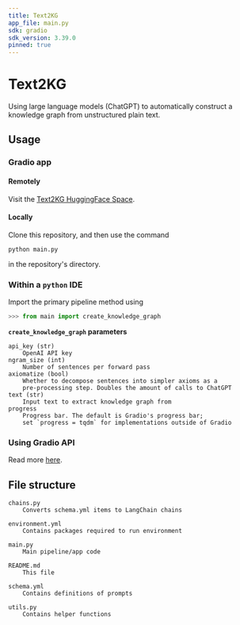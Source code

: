 ```yaml
---
title: Text2KG
app_file: main.py
sdk: gradio
sdk_version: 3.39.0
pinned: true
---
```

# Text2KG

Using large language models (ChatGPT) to automatically construct a knowledge graph from unstructured plain text.

## Usage

### Gradio app

#### Remotely

Visit the [Text2KG HuggingFace Space](https://huggingface.co/spaces/jhatchett/Text2KG).

#### Locally

Clone this repository, and then use the command

```
python main.py
```

in the repository's directory.

### Within a `python` IDE

Import the primary pipeline method using

```python
>>> from main import create_knowledge_graph
```

**`create_knowledge_graph` parameters**

```
api_key (str)
    OpenAI API key
ngram_size (int)
    Number of sentences per forward pass
axiomatize (bool)
    Whether to decompose sentences into simpler axioms as a
    pre-processing step. Doubles the amount of calls to ChatGPT
text (str)
    Input text to extract knowledge graph from
progress
    Progress bar. The default is Gradio's progress bar; 
    set `progress = tqdm` for implementations outside of Gradio
```

### Using Gradio API

Read more [here](https://www.gradio.app/docs/python-client).

## File structure

```
chains.py
    Converts schema.yml items to LangChain chains

environment.yml
    Contains packages required to run environment

main.py
    Main pipeline/app code

README.md
    This file

schema.yml
    Contains definitions of prompts

utils.py
    Contains helper functions
```